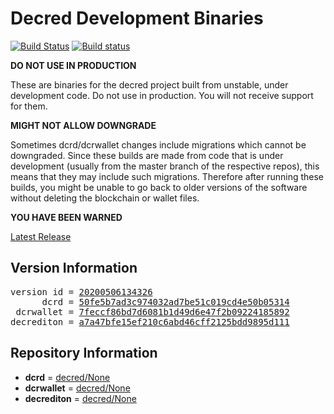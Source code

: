 
# Decred Development Binaries

[![Build Status](https://travis-ci.org/matheusd/decred-weekly-builds.svg?branch=v20200506134326)](https://travis-ci.org/matheusd/decred-weekly-builds) [![Build status](https://ci.appveyor.com/api/projects/status/hncgrnv0xuqb6s3c/branch/master?svg=true)](https://ci.appveyor.com/project/matheusd/decred-weekly-builds/branch/master)


**DO NOT USE IN PRODUCTION**

These are binaries for the decred project built from unstable, under development
code. Do not use in production. You will not receive support for them.

**MIGHT NOT ALLOW DOWNGRADE**

Sometimes dcrd/dcrwallet changes include migrations which cannot be downgraded.
Since these builds are made from code that is under development (usually from
the master branch of the respective repos), this means that they may include such
migrations. Therefore after running these builds, you might be unable to go back
to older versions of the software without deleting the blockchain or wallet
files.

**YOU HAVE BEEN WARNED**

[Latest Release](https://github.com/matheusd/decred-weekly-builds/releases/latest)

## Version Information

<pre>
version id = <a href="https://github.com/matheusd/decred-weekly-builds/releases/tag/v20200506134326">20200506134326</a>
      dcrd = <a href="https://github.com/decred/dcrd/commits/50fe5b7ad3c974032ad7be51c019cd4e50b05314">50fe5b7ad3c974032ad7be51c019cd4e50b05314</a>
 dcrwallet = <a href="https://github.com/decred/dcrwallet/commits/7feccf86bd7d6081b1d49d6e47f2b09224185892">7feccf86bd7d6081b1d49d6e47f2b09224185892</a>
decrediton = <a href="https://github.com/decred/decrediton/commits/a7a47bfe15ef210c6abd46cff2125bdd9895d111">a7a47bfe15ef210c6abd46cff2125bdd9895d111</a>
</pre>

## Repository Information

- **dcrd** = [decred/None](https://github.com/decred/dcrd)
- **dcrwallet** = [decred/None](https://github.com/decred/dcrwallet)
- **decrediton** = [decred/None](https://github.com/decred/decrediton)


